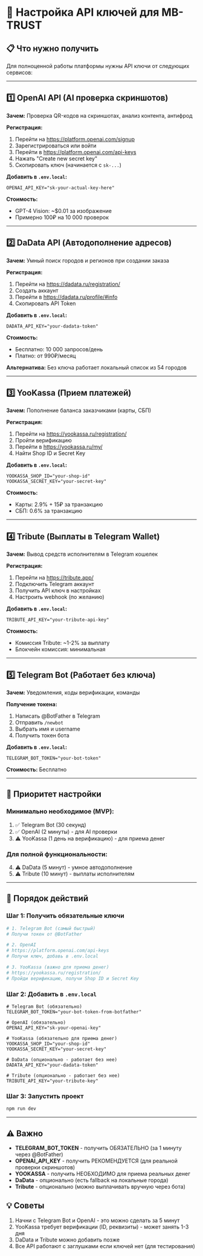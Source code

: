 # 🔑 Настройка API ключей для MB-TRUST

## 📋 Что нужно получить

Для полноценной работы платформы нужны API ключи от следующих сервисов:

---

## 1️⃣ OpenAI API (AI проверка скриншотов)

**Зачем:** Проверка QR-кодов на скриншотах, анализ контента, антифрод

**Регистрация:**
1. Перейти на https://platform.openai.com/signup
2. Зарегистрироваться или войти
3. Перейти в https://platform.openai.com/api-keys
4. Нажать "Create new secret key"
5. Скопировать ключ (начинается с `sk-...`)

**Добавить в `.env.local`:**
```env
OPENAI_API_KEY="sk-your-actual-key-here"
```

**Стоимость:** 
- GPT-4 Vision: ~$0.01 за изображение
- Примерно 100₽ на 10 000 проверок

---

## 2️⃣ DaData API (Автодополнение адресов)

**Зачем:** Умный поиск городов и регионов при создании заказа

**Регистрация:**
1. Перейти на https://dadata.ru/registration/
2. Создать аккаунт
3. Перейти в https://dadata.ru/profile/#info
4. Скопировать API Token

**Добавить в `.env.local`:**
```env
DADATA_API_KEY="your-dadata-token"
```

**Стоимость:** 
- Бесплатно: 10 000 запросов/день
- Платно: от 990₽/месяц

**Альтернатива:** Без ключа работает локальный список из 54 городов

---

## 3️⃣ YooKassa (Прием платежей)

**Зачем:** Пополнение баланса заказчиками (карты, СБП)

**Регистрация:**
1. Перейти на https://yookassa.ru/registration/
2. Пройти верификацию
3. Перейти в https://yookassa.ru/my/
4. Найти Shop ID и Secret Key

**Добавить в `.env.local`:**
```env
YOOKASSA_SHOP_ID="your-shop-id"
YOOKASSA_SECRET_KEY="your-secret-key"
```

**Стоимость:**
- Карты: 2.9% + 15₽ за транзакцию
- СБП: 0.6% за транзакцию

---

## 4️⃣ Tribute (Выплаты в Telegram Wallet)

**Зачем:** Вывод средств исполнителям в Telegram кошелек

**Регистрация:**
1. Перейти на https://tribute.app/
2. Подключить Telegram аккаунт
3. Получить API ключ в настройках
4. Настроить webhook (по желанию)

**Добавить в `.env.local`:**
```env
TRIBUTE_API_KEY="your-tribute-api-key"
```

**Стоимость:**
- Комиссия Tribute: ~1-2% за выплату
- Блокчейн комиссия: минимальная

---

## 5️⃣ Telegram Bot (Работает без ключа)

**Зачем:** Уведомления, коды верификации, команды

**Получение токена:**
1. Написать @BotFather в Telegram
2. Отправить `/newbot`
3. Выбрать имя и username
4. Получить токен бота

**Добавить в `.env.local`:**
```env
TELEGRAM_BOT_TOKEN="your-bot-token"
```

**Стоимость:** Бесплатно

---

## 🚀 Приоритет настройки

### Минимально необходимое (MVP):
1. ✅ Telegram Bot (30 секунд)
2. ✅ OpenAI (2 минуты) - для AI проверки
3. ⚠️ YooKassa (1 день на верификацию) - для приема денег

### Для полной функциональности:
4. ⚠️ DaData (5 минут) - умное автодополнение
5. ⚠️ Tribute (10 минут) - выплаты исполнителям

---

## 📝 Порядок действий

### Шаг 1: Получить обязательные ключи
```bash
# 1. Telegram Bot (самый быстрый)
# Получи токен от @BotFather

# 2. OpenAI
# https://platform.openai.com/api-keys
# Получи ключ, добавь в .env.local

# 3. YooKassa (важно для приема денег)
# https://yookassa.ru/registration/
# Пройди верификацию, получи Shop ID и Secret Key
```

### Шаг 2: Добавить в `.env.local`
```env
# Telegram Bot (обязательно)
TELEGRAM_BOT_TOKEN="your-bot-token-from-botfather"

# OpenAI (обязательно)
OPENAI_API_KEY="sk-your-openai-key"

# YooKassa (обязательно для приема денег)
YOOKASSA_SHOP_ID="your-shop-id"
YOOKASSA_SECRET_KEY="your-secret-key"

# DaData (опционально - работает без нее)
DADATA_API_KEY="your-dadata-token"

# Tribute (опционально - работает без нее)
TRIBUTE_API_KEY="your-tribute-key"
```

### Шаг 3: Запустить проект
```bash
npm run dev
```

---

## ⚠️ Важно

- **TELEGRAM_BOT_TOKEN** - получить ОБЯЗАТЕЛЬНО (за 1 минуту через @BotFather)
- **OPENAI_API_KEY** - получить РЕКОМЕНДУЕТСЯ (для реальной проверки скриншотов)
- **YOOKASSA** - получить НЕОБХОДИМО для приема реальных денег
- **DaData** - опционально (есть fallback на локальные города)
- **Tribute** - опционально (можно выплачивать вручную через бота)

## 💡 Советы

1. Начни с Telegram Bot и OpenAI - это можно сделать за 5 минут
2. YooKassa требует верификации (ID, реквизиты) - может занять 1-3 дня
3. DaData и Tribute можно добавить позже
4. Все API работают с заглушками если ключей нет (для тестирования)

